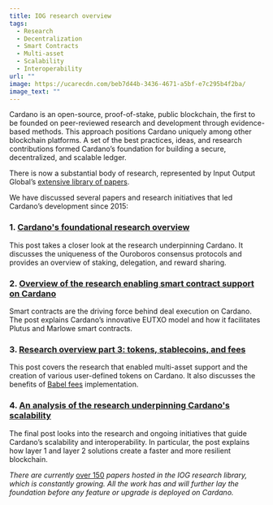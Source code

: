 ```yaml
---
title: IOG research overview
tags:
  - Research
  - Decentralization
  - Smart Contracts
  - Multi-asset
  - Scalability
  - Interoperability
url: ""
image: https://ucarecdn.com/beb7d44b-3436-4671-a5bf-e7c295b4f2ba/
image_text: ""
---
```


Cardano is an open-source, proof-of-stake, public blockchain, the first to be founded on peer-reviewed research and development through evidence-based methods. This approach positions Cardano uniquely among other blockchain platforms. A set of the best practices, ideas, and research contributions formed Cardano’s foundation for building a secure, decentralized, and scalable ledger. 

There is now a substantial body of research, represented by Input Output Global’s [extensive library of papers](https://iohk.io/en/research/library/). 

We have discussed several papers and research initiatives that led Cardano’s development since 2015:

### 1\. [Cardano's foundational research overview](https://www.essentialcardano.io/article/cardanos-foundational-research-overview)

This post takes a closer look at the research underpinning Cardano. It discusses the uniqueness of the Ouroboros consensus protocols and provides an overview of staking, delegation, and reward sharing.

### 2\. [Overview of the research enabling smart contract support on Cardano](https://www.essentialcardano.io/article/overview-of-the-research-enabling-smart-contract-support-on-cardano)

Smart contracts are the driving force behind deal execution on Cardano. The post explains Cardano’s innovative EUTXO model and how it facilitates Plutus and Marlowe smart contracts.

### 3\. [Research overview part 3: tokens, stablecoins, and fees](https://www.essentialcardano.io/article/research-overview-part-3-tokens-stablecoins-and-fees)

This post covers the research that enabled multi-asset support and the creation of various user-defined tokens on Cardano. It also discusses the benefits of [Babel fees](https://iohk.io/en/blog/posts/2021/02/25/babel-fees/) implementation.

### 4\. [An analysis of the research underpinning Cardano's scalability](https://www.essentialcardano.io/article/an-analysis-of-the-research-underpinning-cardanos-scalability)

The final post looks into the research and ongoing initiatives that guide Cardano’s scalability and interoperability. In particular, the post explains how layer 1 and layer 2 solutions create a faster and more resilient blockchain.

_There are currently_ [over 150](https://iohk.io/en/research/library/) _papers hosted in the IOG research library, which is constantly growing. All the work has and will further lay the foundation before any feature or upgrade is deployed on Cardano._
